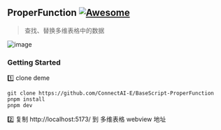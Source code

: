 
## ProperFunction [![Awesome](https://cdn.rawgit.com/sindresorhus/awesome/d7305f38d29fed78fa85652e3a63e154dd8e8829/media/badge.svg)](https://github.com/connectai-e/awesome-basescript)

> 查找、替换多维表格中的数据

![image](https://github.com/ConnectAI-E/BaseScript-ProperFunction/assets/110169811/6c2b5579-7ef9-489e-8dba-99be81a77a25)


### Getting Started

1️⃣ clone deme
```
git clone https://github.com/ConnectAI-E/BaseScript-ProperFunction
pnpm install
pnpm dev
```
2️⃣ 复制 http://localhost:5173/ 到 多维表格 webview 地址
